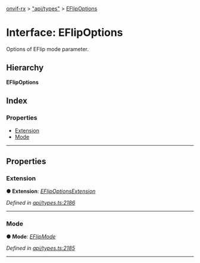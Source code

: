 [onvif-rx](../README.md) > ["api/types"](../modules/_api_types_.md) > [EFlipOptions](../interfaces/_api_types_.eflipoptions.md)

# Interface: EFlipOptions

Options of EFlip mode parameter.

## Hierarchy

**EFlipOptions**

## Index

### Properties

* [Extension](_api_types_.eflipoptions.md#extension)
* [Mode](_api_types_.eflipoptions.md#mode)

---

## Properties

<a id="extension"></a>

###  Extension

**● Extension**: *[EFlipOptionsExtension](_api_types_.eflipoptionsextension.md)*

*Defined in [api/types.ts:2186](https://github.com/patrickmichalina/onvif-rx/blob/1596479/src/api/types.ts#L2186)*

___
<a id="mode"></a>

###  Mode

**● Mode**: *[EFlipMode](../enums/_api_types_.eflipmode.md)*

*Defined in [api/types.ts:2185](https://github.com/patrickmichalina/onvif-rx/blob/1596479/src/api/types.ts#L2185)*

___

